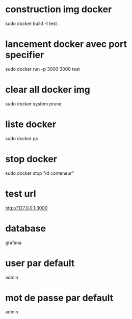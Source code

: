 # construction img docker
  sudo docker build -t test .

# lancement docker avec port specifier
  sudo docker run -p 3000:3000 test

# clear all docker img
  sudo docker system prune

# liste docker
  sudo docker ps

# stop docker
  sudo docker stop "id conteneur"

# test url
http://127.0.0.1:3000

# database
  grafana
  
# user par default
  admin

# mot de passe par default
  admin